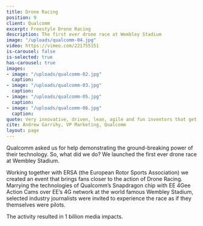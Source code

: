```yaml
---
title: Drone Racing
position: 9
client: Qualcomm
excerpt: Freestyle Drone Racing
description: The first ever drone race at Wembley Stadium
image: "/uploads/qualcomm-04.jpg"
video: https://vimeo.com/221755151
is-carousel: false
is-selected: true
has-carousel: true
images:
- image: "/uploads/qualcomm-02.jpg"
  caption: 
- image: "/uploads/qualcomm-03.jpg"
  caption: 
- image: "/uploads/qualcomm-05.jpg"
  caption: 
- image: "/uploads/qualcomm-06.jpg"
  caption: 
quote: Very innovative, driven, lean, agile and fun inventors that get the job done
cite: Andrew Garrihy, VP Marketing, Qualcomm
layout: page
---
```


Qualcomm asked us for help demonstrating the ground-breaking power of their technology. So, what did we do? We launched the first ever drone race at Wembley Stadium. 

Working together with ERSA (the European Rotor Sports Association) we created an event that brings fans closer to the action of Drone Racing. Marrying the technologies of Qualcomm’s Snapdragon chip with EE 4Gee Action Cams over EE’s 4G network at the world famous Wembley Stadium, selected industry journalists were invited to experience the race as if they themselves were pilots. 

The activity resulted in 1 billion media impacts.